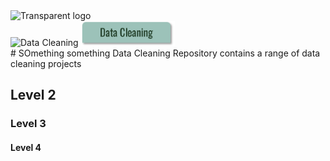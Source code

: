 <img width="100" alt="Transparent logo" src="https://github.com/user-attachments/assets/de0e28db-03ad-4a0c-b02e-d4f3ed0c4b5c" />
<br /> 

<img width="150" alt="Data Cleaning" src="https://github.com/unbox-analtytics/Portfolio/blob/main/Unbox%20Analytics/Button%201.png" />
<img src="./Unbox Analytics/Button 1.png" width="150" />

<br /> 
# SOmething something
Data Cleaning
Repository contains a range of data cleaning projects



## Level 2
### Level 3
#### Level 4


